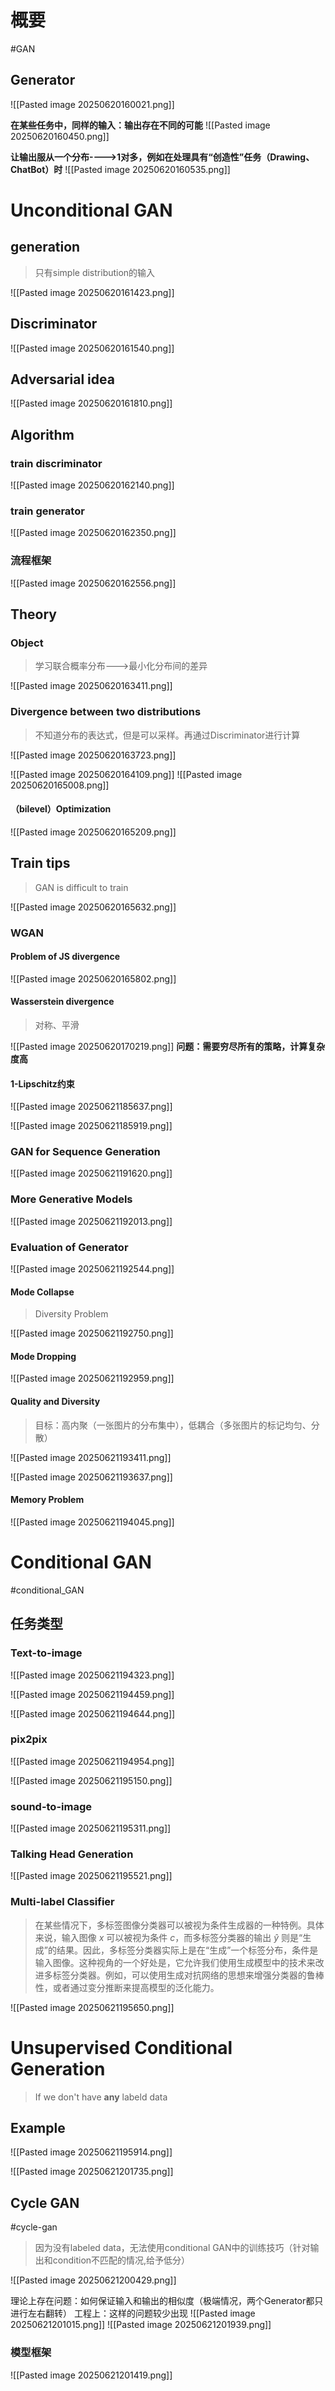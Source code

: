 # 概要
#GAN
## Generator
![[Pasted image 20250620160021.png]]

**在某些任务中，同样的输入：输出存在不同的可能**
![[Pasted image 20250620160450.png]]

**让输出服从一个分布---->1对多，例如在处理具有“创造性”任务（Drawing、ChatBot）时**
![[Pasted image 20250620160535.png]]

# Unconditional GAN
## generation
> 只有simple distribution的输入

![[Pasted image 20250620161423.png]]

## Discriminator
![[Pasted image 20250620161540.png]]

## Adversarial idea
![[Pasted image 20250620161810.png]]
## Algorithm
### train discriminator
![[Pasted image 20250620162140.png]]
### train generator
![[Pasted image 20250620162350.png]]
### 流程框架
![[Pasted image 20250620162556.png]]
## Theory
### Object
> 学习联合概率分布--->最小化分布间的差异

![[Pasted image 20250620163411.png]]
### Divergence between two distributions
> 不知道分布的表达式，但是可以采样。再通过Discriminator进行计算

![[Pasted image 20250620163723.png]]

![[Pasted image 20250620164109.png]]
![[Pasted image 20250620165008.png]]

#### （bilevel）Optimization
![[Pasted image 20250620165209.png]]

## Train tips
> GAN is difficult to train

![[Pasted image 20250620165632.png]]

### WGAN
#### Problem of JS divergence
![[Pasted image 20250620165802.png]]

#### Wasserstein divergence
> 对称、平滑

![[Pasted image 20250620170219.png]]
**问题：需要穷尽所有的策略，计算复杂度高**

#### 1-Lipschitz约束
![[Pasted image 20250621185637.png]]

![[Pasted image 20250621185919.png]]

### GAN for Sequence Generation

![[Pasted image 20250621191620.png]]
### More Generative Models
![[Pasted image 20250621192013.png]]

### Evaluation of Generator
![[Pasted image 20250621192544.png]]
#### Mode Collapse
> Diversity Problem

![[Pasted image 20250621192750.png]]

#### Mode Dropping
![[Pasted image 20250621192959.png]]

#### Quality and Diversity
> 目标：高内聚（一张图片的分布集中），低耦合（多张图片的标记均匀、分散）

![[Pasted image 20250621193411.png]]

![[Pasted image 20250621193637.png]]

#### Memory Problem
![[Pasted image 20250621194045.png]]

# Conditional GAN
#conditional_GAN

## 任务类型
### Text-to-image
![[Pasted image 20250621194323.png]]

![[Pasted image 20250621194459.png]]

![[Pasted image 20250621194644.png]]
### pix2pix
![[Pasted image 20250621194954.png]]

![[Pasted image 20250621195150.png]]

### sound-to-image
![[Pasted image 20250621195311.png]]

### Talking Head Generation
![[Pasted image 20250621195521.png]]

### Multi-label Classifier
> 在某些情况下，多标签图像分类器可以被视为条件生成器的一种特例。具体来说，输入图像 $x$ 可以被视为条件 $c$，而多标签分类器的输出 $\hat{y}$ 则是“生成”的结果。因此，多标签分类器实际上是在“生成”一个标签分布，条件是输入图像。这种视角的一个好处是，它允许我们使用生成模型中的技术来改进多标签分类器。例如，可以使用生成对抗网络的思想来增强分类器的鲁棒性，或者通过变分推断来提高模型的泛化能力。

![[Pasted image 20250621195650.png]]

# Unsupervised Conditional Generation
> If we don't have **any** labeld data

## Example
![[Pasted image 20250621195914.png]]

![[Pasted image 20250621201735.png]]

## Cycle GAN
#cycle-gan
> 因为没有labeled data，无法使用conditional GAN中的训练技巧（针对输出和condition不匹配的情况,给予低分）

![[Pasted image 20250621200429.png]]

理论上存在问题：如何保证输入和输出的相似度（极端情况，两个Generator都只进行左右翻转）
工程上：这样的问题较少出现
![[Pasted image 20250621201015.png]]
![[Pasted image 20250621201939.png]]
### 模型框架
![[Pasted image 20250621201419.png]]